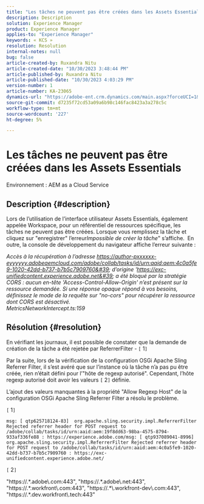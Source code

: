 ```yaml
---
title: "Les tâches ne peuvent pas être créées dans les Assets Essentials"
description: Description
solution: Experience Manager
product: Experience Manager
applies-to: "Experience Manager"
keywords: « KCS »
resolution: Resolution
internal-notes: null
bug: false
article-created-by: Ruxandra Nitu
article-created-date: "10/30/2023 3:48:44 PM"
article-published-by: Ruxandra Nitu
article-published-date: "10/30/2023 4:03:29 PM"
version-number: 1
article-number: KA-23065
dynamics-url: "https://adobe-ent.crm.dynamics.com/main.aspx?forceUCI=1&pagetype=entityrecord&etn=knowledgearticle&id=fde700cb-3b77-ee11-8179-6045bd006295"
source-git-commit: d7235f72cd53a09a6b98c146fac8423a3a278c5c
workflow-type: tm+mt
source-wordcount: '227'
ht-degree: 5%

---
```


# Les tâches ne peuvent pas être créées dans les Assets Essentials


Environnement :
AEM as a Cloud Service

## Description {#description}


Lors de l’utilisation de l’interface utilisateur Assets Essentials, également appelée Workspace, pour un référentiel de ressources spécifique, les tâches ne peuvent pas être créées.
Lorsque vous remplissez la tâche et cliquez sur &quot;enregistrer&quot; l’erreur*Impossible de créer la tâche*&quot; s’affiche. 
En outre, la console de développement du navigateur affiche l’erreur suivante :

*Accès à la récupération à l’adresse https://author-pxxxxxx-eyyyyyy.adobeaemcloud.com/adobe/collab/tasks/id/urn:aaid:aem:4c0a5fe9-1020-42dd-b737-b7b5c7909760&#39; d’origine &#39;https://exc-unifiedcontent.experience.adobe.net&#39; a été bloqué par la stratégie CORS : aucun en-tête &#39;Access-Control-Allow-Origin&#39; n’est présent sur la ressource demandée. Si une réponse opaque répond à vos besoins, définissez le mode de la requête sur &quot;no-cors&quot; pour récupérer la ressource dont CORS est désactivé.
<br>MetricsNetworkIntercept.ts:159*


## Résolution {#resolution}


En vérifiant les journaux, il est possible de constater que la demande de création de la tâche a été rejetée par ReferrerFilter - `[` 1`]`

Par la suite, lors de la vérification de la configuration OSGi Apache Sling Referrer Filter, il s’est avéré que sur l’instance où la tâche n’a pas pu être créée, rien n’était défini pour l’&quot;hôte de regexp autorisé&quot;.
Cependant, l’hôte regexp autorisé doit avoir les valeurs `[` 2`]`  définie.

L’ajout des valeurs manquantes à la propriété &quot;Allow Regexp Host&quot; de la configuration OSGi Apache Sling Referrer Filter a résolu le problème.

`[` 1`]`




```
msg: [ qtp625718124-83]  org.apache.sling.security.impl.ReferrerFilter Rejected referrer header for POST request to /adobe/collab/tasks/id/urn:aaid:aem:19f8dd63-98ba-4575-8794-933af336fe88 : https://experience.adobe.com/msg: [ qtp937089041-8996]  org.apache.sling.security.impl.ReferrerFilter Rejected referrer header for POST request to /adobe/collab/tasks/id/urn:aaid:aem:4c0a5fe9-1020-42dd-b737-b7b5c7909760 : https://exc-unifiedcontent.experience.adobe.net/
```


`[` 2`]`

&quot;https://.\*\.adobe\\.com:443&quot;, &quot;https://.\*\.adobe\\.net:443&quot;, &quot;https://.\*\.workfront\\.com:443&quot;, &quot;https://.\*\\.workfront-dev\\.com:443&quot;, &quot;https://.\*\.dev\.workfront\\.tech:443&quot;
